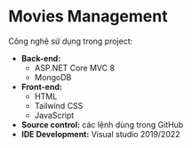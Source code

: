 # Movies Management

Công nghệ sử dụng trong project:<br/>
- <b>Back-end:</b><br/>
  + ASP.NET Core MVC 8<br/>
  + MongoDB<br/>
- <b>Front-end:</b><br/>
  + HTML<br/>
  + Tailwind CSS<br/>
  + JavaScript<br/>
- <b>Source control:</b> các lệnh dùng trong GitHub
- <b>IDE Development:</b> Visual studio 2019/2022
